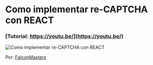 # Como implementar re-CAPTCHA con REACT
### [Tutorial: https://youtu.be/](https://youtu.be/)

![Como implementar re-CAPTCHA con REACT](https://raw.githubusercontent.com/falconmasters/google-recaptcha-v2/master/img/thumb.png)

Por: [FalconMasters](http://www.falconmasters.com)